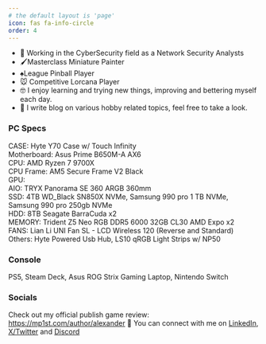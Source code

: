 ```yaml
---
# the default layout is 'page'
icon: fas fa-info-circle
order: 4
---
```


- 🤖 Working in the CyberSecurity field as a Network Security Analysts 
- 🖌️Masterclass Miniature Painter
- ♠️League Pinball Player
- 🐭 Competitive Lorcana Player
- 🤓 I enjoy learning and trying new things, improving and bettering myself each day.
- 📝 I write blog on various hobby related topics, feel free to take a look.

### PC Specs
CASE: Hyte Y70 Case w/ Touch Infinity<br>
Motherboard: Asus Prime B650M-A AX6<br>
CPU: AMD Ryzen 7 9700X<br>
CPU Frame: AM5 Secure Frame V2 Black<br>
GPU:<br>
AIO: TRYX Panorama SE 360 ARGB 360mm<br>
SSD: 4TB WD_Black SN850X NVMe, Samsung 990 pro 1 TB NVMe, Samsung 990 pro 250gb NVMe<br>
HDD: 8TB Seagate BarraCuda x2<br>
MEMORY: Trident Z5 Neo RGB DDR5  6000 32GB CL30 AMD Expo x2<br>
FANS: Lian Li UNI Fan SL - LCD Wireless 120 (Reverse and Standard)<br>
Others: Hyte Powered Usb Hub, LS10 qRGB Light Strips w/ NP50

### Console
PS5, Steam Deck, Asus ROG Strix Gaming Laptop, Nintendo Switch

### Socials
Check out my official publish game review: https://mp1st.com/author/alexander
🤝 You can connect with me on <a href="https://www.linkedin.com/in/it-alex/" target="_blank" rel="noopener noreferrer">LinkedIn</a>, <a href="https://x.com/CyberTechSauce" target="_blank" rel="noopener noreferrer">X/Twitter</a> and <a href="https://discordapp.com/users/219300292347297793" target="_blank" rel="noopener noreferrer">Discord</a>
